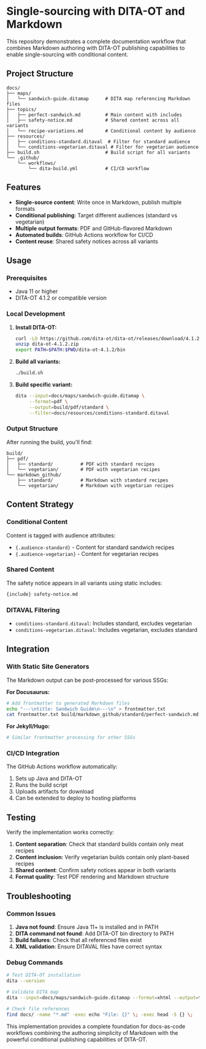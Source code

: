 # Single-sourcing with DITA-OT and Markdown

This repository demonstrates a complete documentation workflow that combines Markdown authoring with DITA-OT publishing capabilities to enable single-sourcing with conditional content.

## Project Structure

```
docs/
├── maps/
│   └── sandwich-guide.ditamap      # DITA map referencing Markdown files
├── topics/
│   ├── perfect-sandwich.md         # Main content with includes
│   ├── safety-notice.md            # Shared content across all variants
│   └── recipe-variations.md        # Conditional content by audience
├── resources/
│   ├── conditions-standard.ditaval  # Filter for standard audience
│   └── conditions-vegetarian.ditaval # Filter for vegetarian audience
├── build.sh                        # Build script for all variants
└── .github/
    └── workflows/
        └── dita-build.yml          # CI/CD workflow
```

## Features

- **Single-source content**: Write once in Markdown, publish multiple formats
- **Conditional publishing**: Target different audiences (standard vs vegetarian)
- **Multiple output formats**: PDF and GitHub-flavored Markdown
- **Automated builds**: GitHub Actions workflow for CI/CD
- **Content reuse**: Shared safety notices across all variants

## Usage

### Prerequisites

- Java 11 or higher
- DITA-OT 4.1.2 or compatible version

### Local Development

1. **Install DITA-OT:**
   ```bash
   curl -LO https://github.com/dita-ot/dita-ot/releases/download/4.1.2/dita-ot-4.1.2.zip
   unzip dita-ot-4.1.2.zip
   export PATH=$PATH:$PWD/dita-ot-4.1.2/bin
   ```

2. **Build all variants:**
   ```bash
   ./build.sh
   ```

3. **Build specific variant:**
   ```bash
   dita --input=docs/maps/sandwich-guide.ditamap \
        --format=pdf \
        --output=build/pdf/standard \
        --filter=docs/resources/conditions-standard.ditaval
   ```

### Output Structure

After running the build, you'll find:

```
build/
├── pdf/
│   ├── standard/          # PDF with standard recipes
│   └── vegetarian/        # PDF with vegetarian recipes
└── markdown_github/
    ├── standard/          # Markdown with standard recipes
    └── vegetarian/        # Markdown with vegetarian recipes
```

## Content Strategy

### Conditional Content

Content is tagged with audience attributes:
- `{.audience-standard}` - Content for standard sandwich recipes
- `{.audience-vegetarian}` - Content for vegetarian recipes

### Shared Content

The safety notice appears in all variants using static includes:
```markdown
{include} safety-notice.md
```

### DITAVAL Filtering

- `conditions-standard.ditaval`: Includes standard, excludes vegetarian
- `conditions-vegetarian.ditaval`: Includes vegetarian, excludes standard

## Integration

### With Static Site Generators

The Markdown output can be post-processed for various SSGs:

**For Docusaurus:**
```bash
# Add frontmatter to generated Markdown files
echo "---\ntitle: Sandwich Guide\n---\n" > frontmatter.txt
cat frontmatter.txt build/markdown_github/standard/perfect-sandwich.md > final.md
```

**For Jekyll/Hugo:**
```bash
# Similar frontmatter processing for other SSGs
```

### CI/CD Integration

The GitHub Actions workflow automatically:
1. Sets up Java and DITA-OT
2. Runs the build script
3. Uploads artifacts for download
4. Can be extended to deploy to hosting platforms

## Testing

Verify the implementation works correctly:

1. **Content separation**: Check that standard builds contain only meat recipes
2. **Content inclusion**: Verify vegetarian builds contain only plant-based recipes  
3. **Shared content**: Confirm safety notices appear in both variants
4. **Format quality**: Test PDF rendering and Markdown structure

## Troubleshooting

### Common Issues

1. **Java not found**: Ensure Java 11+ is installed and in PATH
2. **DITA command not found**: Add DITA-OT bin directory to PATH
3. **Build failures**: Check that all referenced files exist
4. **XML validation**: Ensure DITAVAL files have correct syntax

### Debug Commands

```bash
# Test DITA-OT installation
dita --version

# Validate DITA map
dita --input=docs/maps/sandwich-guide.ditamap --format=xhtml --output=test/

# Check file references
find docs/ -name "*.md" -exec echo "File: {}" \; -exec head -5 {} \;
```

This implementation provides a complete foundation for docs-as-code workflows combining the authoring simplicity of Markdown with the powerful conditional publishing capabilities of DITA-OT.